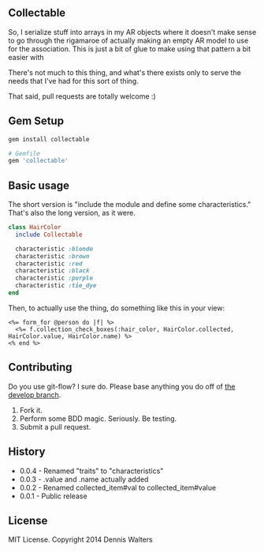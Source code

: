 ## Collectable ##

So, I serialize stuff into arrays in my AR objects where it doesn't make
sense to go through the rigamaroe of actually making an empty AR model
to use for the association. This is just a bit of glue to make using
that pattern a bit easier with 

There's not much to this thing, and what's there exists only to serve the
needs that I've had for this sort of thing.

That said, pull requests are totally welcome :)

## Gem Setup ##

```ruby
gem install collectable

# Gemfile
gem 'collectable'
```
## Basic usage ##

The short version is "include the module and define some characteristics."
That's also the long version, as it were.

```ruby
class HairColor
  include Collectable

  characteristic :blonde
  characteristic :brown
  characteristic :red
  characteristic :black
  characteristic :purple
  characteristic :tie_dye
end
```

Then, to actually use the thing, do something like this in your view:

```erb
<%= form_for @person do |f| %>
  <%= f.collection_check_boxes(:hair_color, HairColor.collected, HairColor.value, HairColor.name) %>
<% end %>
```

## Contributing ##

Do you use git-flow? I sure do. Please base anything you do off of
[the develop branch](https://github.com/ess/collectable/tree/develop).

1. Fork it.
2. Perform some BDD magic. Seriously. Be testing.
3. Submit a pull request.

## History ##

* 0.0.4 - Renamed "traits" to "characteristics"
* 0.0.3 - .value and .name actually added
* 0.0.2 - Renamed collected_item#val to collected_item#value
* 0.0.1 - Public release

## License ##

MIT License. Copyright 2014 Dennis Walters
